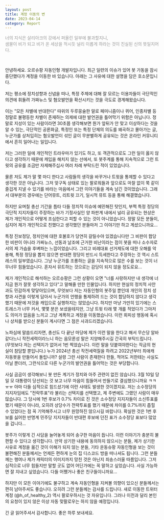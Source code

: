 ```yaml
---
layout: post
title: 계정 이동의 변
date: 2023-04-14
category: Report
---
```

<p style="color:#999;">너의 지식은 살리아크의 강에서 퍼올린 일부에 불과할지니, <br>
샘물이 비가 되고 비가 온 세상을 적시듯 널리 이롭게 하라는 것이 진실된 신의 뜻일지어다. <br> </p>
<br>

안녕하세요. 오르슈팡 자동인형 개발자입니다. 최근 일련의 이슈가 있어 봇 가동을 잠시 중단했다가 계정을 이동한 바 있습니다. 아래는 그 사유에 대한 설명을 담은 호소문입니다. <br>
<br>
저는 평소에 정치성향과 신념을 떠나, 특정 주제에 대해 잘 모르는 이용자들이 극단적인 의견에 휘둘려 가짜뉴스 및 혐오발언을 확산시키는 것을 극도로 경계해왔습니다. <br>
 <br>
이는 "모든 차별에 반대한다" 따위의 두루뭉술한 말로 페미니즘이나 퀴어, 인종차별 등 정말로 불평등한 차별이 존재하는 의제에 대한 발언권을 틀어막기 위함은 아닙니다. 정말로 지성이 있는 사람이라면 30초쯤 생각해보면 뭔가 앞뒤가 안 맞고 이상하다는 것을 알 수 있는, 극단적인 공론화글, 특정인 또는 특정 단체의 의도를 왜곡하고 몰아가는 글, 누군가를 상처입히는 혐오발언이 섞인 글이 무분별하게 공유되는 것은 온라인 커뮤니티에서 흔히 일어나는 일입니다. <br>
 <br>
저는 그러한 일에 개인적인 트라우마가 있기도 하고, 또 객관적으로도 그런 일이 옳지 않다고 생각하기 때문에 캐입을 해치지 않는 선에서, 또 봇주계를 통해 지속적으로 그런 트윗의 공유를 조금만 자제해주십사 여러 차례 부탁드린 적이 있었습니다. <br>
 <br>
물론 저도 제가 말 몇 마디 한다고 사람들의 생각을 바꾸거나 트윗을 통제할 수 있다고 생각한 것은 아닙니다. 그저 맞구독 상태로 있는 팔로워들과 앞으로도 마찰 없이 쭉 같이 즐겁게 지낼 수 있기를 바라는 마음에서 그런 이야기들을 계속 남긴 것이었습니다. 그래서 대부분의 경우에는 단어뮤트, 리트윗 끄기, 일시적 뮤트 등을 통해 해결했습니다. <br>
 <br>
하지만 요며칠 총선 기간을 틈타 다들 정치적 이슈에 예민해진 탓인지, 부쩍 특정 정당의 극단적 지지자들이 주장하는 바가 기정사실인 양 파판계 내에서 널리 공유되는 현상은 제가 개인적으로 어떻게 조심한다고 피할 수 있는 것이 아니었습니다. 정말 모든 분들이, 심지어 제가 개인적으로 친했다고 생각했던 분들마저 그 이야기만 하고 계셨으니까요... <br>
 <br>
특정 진보정당, 정치인에 대한 호불호가 당연히 갈릴수야 있겠습니다만 그 비판이 합당한 비판이 아니라 가짜뉴스, 선동과 날조에 근거한 비난이라는 점이 봇을 떠나 소수자로서의 제 가슴을 후벼파는 느낌이었습니다. 그리고 비례대표 선거제도에 대한 오해를 악용해, 특정 정당을 뽑지 않으면 반대편 정당이 반드시 득세한다고 주장하는 것 역시 스트레스의 일부였습니다. 그냥 누군가를 조롱하는 글을 지속적으로 많은 수를 보는 것이 너무너무 힘들었습니다. 혼자서 뮤트하는 것으로는 감당이 되지 않을 정도로요... <br>
 <br>
제가 개인적으로 해석하는 오르슈팡은 그런 상황이 오면 "너를 사랑하지만 내 생각에 너 지금 뭔가 잘못 생각하고 있다"고 말해줄 만한 인물입니다. 하지만 현실의 정치적 사안과도 민감하게 맞닿아있으며, 무엇보다 저는 자동인형의 봇주일 뿐인데 개인의 정치 성향과 사견을 이렇게 담아서 누군가의 언행을 통제하려 드는 것이 합당하지 않다고 생각했기 때문에 저것을 캐입으로 실행하지는 않았습니다. 하지만 마냥 가만히 있기에는 스트레스가 너무 커서, 몇몇 분은 보셨을테지만, 그냥 트윗 타래 몇 개를 적었다가 그마저도 의미가 없음을 느끼고 그냥 계폭하고 계정을 이동했습니다. 이런 회피성 행동에 혹시나 상처를 받으신 분들이 계시다면 그 점은 사과드리겠습니다. <br>
 <br>
노파심에 말씀드리자면, 총선도 다 끝난 마당에 제가 이런 말을 한다고 해서 무슨당 알바같다느니 작전세력이라느니 하는 음모론성 말은 지양해주시길 간곡히 부탁드립니다. (무엇보다 저는 선택지가 없어서 1번 찍었습니다. 이런 말을 덧붙여야한다는 작금의 현실이 참담할 뿐입니다.) 누가 2024년 총선 작전세력질을 하려고 2022년부터 최애캐 자동봇을 만들어서 돌립니까? 설령 그런 사람이 존재한다 한들, 적어도 저한테는 사실도 아닐 뿐더러, 그런식으로 다른 누군가의 발언권을 틀어막는 것은 부당합니다. <br>
 <br>
사실 곰곰이 생각해보니 봇 만든 계기가 정치와 아주 관련이 없진 않습니다. 3월 10일 당일 모 대통령이 당선되는 것 보고 너무 마음이 힘들어서 만들기로 결심했으니까요 ㅋㅋ ㅠㅠ 아마 다들 심적으로 힘드셨기에 이런 사태도 발생한 것이겠지요. 저는 소수정당의 지지자임에도 "전략투표"라 불리는 선택지를 선택했고, 제 주변에도 그랬던 사람이 매우 많습니다. 그 당시에 1번 후보가 0.7% 차이로 진 것은 소수정당 지지자들이 소신투표를 했기 때문이 아니라, 오히려 상당수가 전략투표를 했기 때문에 차이를 0.7%까지 좁힐 수 있었다는 점 꼭 기억해주시고 너무 원망하진 않으시길 바랍니다. 확실한 것은 1번 후보를 싫어한 반명계 민주당 지지자들이 반대편 후보에 던진 표가 소수정당 표보다 많았을 겁니다... <br>
 <br>
봇주가 이렇게 긴 사담을 늘어놓게 되어 송구한 마음이 듭니다. 이런 이야기가 충분히 불편할 수 있다고 생각합니다. 만약 상기한 내용에 동의하지 않으시는 분들, 제가 상기한 사유로 계정을 옮긴 것이 이해가 되지 않는 분들, 기타 운동슈팡 자동인형을 보는 것이 불편해진 분들께서는 언제든 편하게 눈의 집 디스코드 방을 떠나셔도 됩니다. 그런 분들께는 행여나 제가 캐릭터의 이미지까지 망친 것은 아닌지 죄송스러울 따름입니다. 그저 심적으로 너무 힘들지만 말할 곳도 없어 어딘가에는 꼭 말하고 싶었습니다. 사실 가능하면 잘 지내고 싶었습니다. 다들 어쨌거나 좋은 친구들이니까요... <br>
 <br>
하지만 이 모든 이야기에도 불구하고 계속 자동인형을 지켜볼 의향이 있으신 분들께서는 편히 남아주셔도 좋습니다. 오히려 그런 분들께는 감사를 드립니다. 새로 이동한 트위터 계정 (@h_of_healthy_2) 역시 팔로우하시는 것 자유입니다. 그러나 이전과 달리 본인의 요청이 있지 않은 이상 자동 맞팔로우는 하지 않을 예정입니다. <br>
 <br>
긴 글 읽어주셔서 감사합니다. 좋은 하루 보내세요.